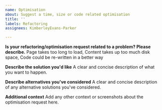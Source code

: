 ```yaml
---
name: Optimisation
about: Suggest a time, size or code related optimisation
title: ''
labels: Refactoring
assignees: KimberleyEvans-Parker

---
```


**Is your refactoring/optimisation request related to a problem? Please describe.**
Page takes too long to load, Content takes up too much disk space, Code could be re-written in a better way

**Describe the solution you'd like**
A clear and concise description of what you want to happen.

**Describe alternatives you've considered**
A clear and concise description of any alternative solutions you've considered.

**Additional context**
Add any other context or screenshots about the optimisation request here.
